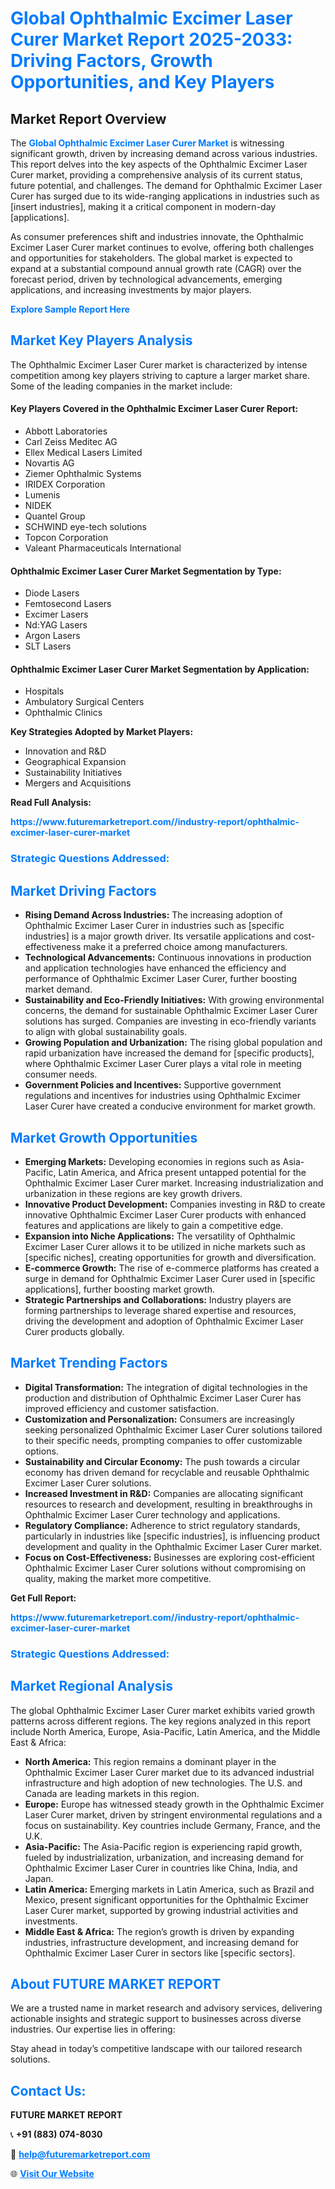 <h1 style="color: #007BFF;">Global Ophthalmic Excimer Laser Curer Market Report 2025-2033: Driving Factors, Growth Opportunities, and Key Players</h1>

<section id="overview">
<h2>Market Report Overview</h2>
<p>The <a href="https://www.futuremarketreport.com//industry-report/ophthalmic-excimer-laser-curer-market" style="color: #007BFF; text-decoration: none;"><strong>Global Ophthalmic Excimer Laser Curer Market</strong></a> is witnessing significant growth, driven by increasing demand across various industries. This report delves into the key aspects of the Ophthalmic Excimer Laser Curer market, providing a comprehensive analysis of its current status, future potential, and challenges. The demand for Ophthalmic Excimer Laser Curer has surged due to its wide-ranging applications in industries such as [insert industries], making it a critical component in modern-day [applications].</p>
<p>As consumer preferences shift and industries innovate, the Ophthalmic Excimer Laser Curer market continues to evolve, offering both challenges and opportunities for stakeholders. The global market is expected to expand at a substantial compound annual growth rate (CAGR) over the forecast period, driven by technological advancements, emerging applications, and increasing investments by major players.</p>
</section>

<section id="overview">
<p><a href="https://www.futuremarketreport.com//request-sample/reportId=57708" style="color: #007BFF; text-decoration: none;"><strong>Explore Sample Report Here</strong></a></p>
</section>

<section id="key-players">
<h2 style="color: #007BFF;">Market Key Players Analysis</h2>
<p>The Ophthalmic Excimer Laser Curer market is characterized by intense competition among key players striving to capture a larger market share. Some of the leading companies in the market include:</p>
<h4>Key Players Covered in the Ophthalmic Excimer Laser Curer Report:</h4>
<ul><li>Abbott Laboratories</li><li>Carl Zeiss Meditec AG</li><li>Ellex Medical Lasers Limited</li><li>Novartis AG</li><li>Ziemer Ophthalmic Systems</li><li>IRIDEX Corporation</li><li>Lumenis</li><li>NIDEK</li><li>Quantel Group</li><li>SCHWIND eye-tech solutions</li><li>Topcon Corporation</li><li>Valeant Pharmaceuticals International</li></ul>
<h4>Ophthalmic Excimer Laser Curer Market Segmentation by Type:</h4>
<ul><li>Diode Lasers</li><li>Femtosecond Lasers</li><li>Excimer Lasers</li><li>Nd:YAG Lasers</li><li>Argon Lasers</li><li>SLT Lasers</li></ul>

<h4>Ophthalmic Excimer Laser Curer Market Segmentation by Application:</h4>
<ul><li>Hospitals</li><li>Ambulatory Surgical Centers</li><li>Ophthalmic Clinics</li></ul>
<p><strong>Key Strategies Adopted by Market Players:</strong></p>
<ul>
<li>Innovation and R&D</li>
<li>Geographical Expansion</li>
<li>Sustainability Initiatives</li>
<li>Mergers and Acquisitions</li>
</ul>
</section>

<section>
<p><strong>Read Full Analysis: </strong></p><a href="https://www.futuremarketreport.com//industry-report/ophthalmic-excimer-laser-curer-market" style="color: #007BFF; text-decoration: none;"><strong>https://www.futuremarketreport.com//industry-report/ophthalmic-excimer-laser-curer-market</strong></a>
<h3 style="color: #007BFF;">Strategic Questions Addressed:</h3>
</section>

<section id="driving-factors">
<h2 style="color: #007BFF;">Market Driving Factors</h2>
<ul>
<li><strong>Rising Demand Across Industries:</strong> The increasing adoption of Ophthalmic Excimer Laser Curer in industries such as [specific industries] is a major growth driver. Its versatile applications and cost-effectiveness make it a preferred choice among manufacturers.</li>
<li><strong>Technological Advancements:</strong> Continuous innovations in production and application technologies have enhanced the efficiency and performance of Ophthalmic Excimer Laser Curer, further boosting market demand.</li>
<li><strong>Sustainability and Eco-Friendly Initiatives:</strong> With growing environmental concerns, the demand for sustainable Ophthalmic Excimer Laser Curer solutions has surged. Companies are investing in eco-friendly variants to align with global sustainability goals.</li>
<li><strong>Growing Population and Urbanization:</strong> The rising global population and rapid urbanization have increased the demand for [specific products], where Ophthalmic Excimer Laser Curer plays a vital role in meeting consumer needs.</li>
<li><strong>Government Policies and Incentives:</strong> Supportive government regulations and incentives for industries using Ophthalmic Excimer Laser Curer have created a conducive environment for market growth.</li>
</ul>
</section>

<section id="growth-opportunities">
<h2 style="color: #007BFF;">Market Growth Opportunities</h2>
<ul>
<li><strong>Emerging Markets:</strong> Developing economies in regions such as Asia-Pacific, Latin America, and Africa present untapped potential for the Ophthalmic Excimer Laser Curer market. Increasing industrialization and urbanization in these regions are key growth drivers.</li>
<li><strong>Innovative Product Development:</strong> Companies investing in R&D to create innovative Ophthalmic Excimer Laser Curer products with enhanced features and applications are likely to gain a competitive edge.</li>
<li><strong>Expansion into Niche Applications:</strong> The versatility of Ophthalmic Excimer Laser Curer allows it to be utilized in niche markets such as [specific niches], creating opportunities for growth and diversification.</li>
<li><strong>E-commerce Growth:</strong> The rise of e-commerce platforms has created a surge in demand for Ophthalmic Excimer Laser Curer used in [specific applications], further boosting market growth.</li>
<li><strong>Strategic Partnerships and Collaborations:</strong> Industry players are forming partnerships to leverage shared expertise and resources, driving the development and adoption of Ophthalmic Excimer Laser Curer products globally.</li>
</ul>
</section>

<section id="trending-factors">
<h2 style="color: #007BFF;">Market Trending Factors</h2>
<ul>
<li><strong>Digital Transformation:</strong> The integration of digital technologies in the production and distribution of Ophthalmic Excimer Laser Curer has improved efficiency and customer satisfaction.</li>
<li><strong>Customization and Personalization:</strong> Consumers are increasingly seeking personalized Ophthalmic Excimer Laser Curer solutions tailored to their specific needs, prompting companies to offer customizable options.</li>
<li><strong>Sustainability and Circular Economy:</strong> The push towards a circular economy has driven demand for recyclable and reusable Ophthalmic Excimer Laser Curer solutions.</li>
<li><strong>Increased Investment in R&D:</strong> Companies are allocating significant resources to research and development, resulting in breakthroughs in Ophthalmic Excimer Laser Curer technology and applications.</li>
<li><strong>Regulatory Compliance:</strong> Adherence to strict regulatory standards, particularly in industries like [specific industries], is influencing product development and quality in the Ophthalmic Excimer Laser Curer market.</li>
<li><strong>Focus on Cost-Effectiveness:</strong> Businesses are exploring cost-efficient Ophthalmic Excimer Laser Curer solutions without compromising on quality, making the market more competitive.</li>
</ul>
</section>

<section>
<p><strong>Get Full Report: </strong></p><a href="https://www.futuremarketreport.com//industry-report/ophthalmic-excimer-laser-curer-market" style="color: #007BFF; text-decoration: none;"><strong>https://www.futuremarketreport.com//industry-report/ophthalmic-excimer-laser-curer-market</strong></a>
<h3 style="color: #007BFF;">Strategic Questions Addressed:</h3>
</section>


<section id="regional-analysis">
<h2 style="color: #007BFF;">Market Regional Analysis</h2>
<p>The global Ophthalmic Excimer Laser Curer market exhibits varied growth patterns across different regions. The key regions analyzed in this report include North America, Europe, Asia-Pacific, Latin America, and the Middle East & Africa:</p>
<ul>
<li><strong>North America:</strong> This region remains a dominant player in the Ophthalmic Excimer Laser Curer market due to its advanced industrial infrastructure and high adoption of new technologies. The U.S. and Canada are leading markets in this region.</li>
<li><strong>Europe:</strong> Europe has witnessed steady growth in the Ophthalmic Excimer Laser Curer market, driven by stringent environmental regulations and a focus on sustainability. Key countries include Germany, France, and the U.K.</li>
<li><strong>Asia-Pacific:</strong> The Asia-Pacific region is experiencing rapid growth, fueled by industrialization, urbanization, and increasing demand for Ophthalmic Excimer Laser Curer in countries like China, India, and Japan.</li>
<li><strong>Latin America:</strong> Emerging markets in Latin America, such as Brazil and Mexico, present significant opportunities for the Ophthalmic Excimer Laser Curer market, supported by growing industrial activities and investments.</li>
<li><strong>Middle East & Africa:</strong> The region’s growth is driven by expanding industries, infrastructure development, and increasing demand for Ophthalmic Excimer Laser Curer in sectors like [specific sectors].</li>
</ul>
</section>

<footer>
<h2 style="color: #007BFF;">About FUTURE MARKET REPORT</h2>
<p>We are a trusted name in market research and advisory services, delivering actionable insights and strategic support to businesses across diverse industries. Our expertise lies in offering:</p>

<p>Stay ahead in today’s competitive landscape with our tailored research solutions.</p>

<h2 style="color: #007BFF;">Contact Us:</h2>
<p><strong>FUTURE MARKET REPORT</strong></p>
<p>📞 <strong>+91 (883) 074-8030</strong></p>
<p>📧 <strong><a href="mailto:help@futuremarketreport.com" style="color: #007BFF;">help@futuremarketreport.com</a></strong></p>
<p>🌐 <strong><a href="https://www.futuremarketreport.com/" style="color: #007BFF;">Visit Our Website</a></strong></p>
</footer>